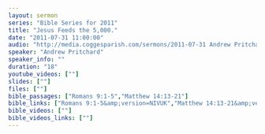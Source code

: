 ```yaml
---
layout: sermon
series: "Bible Series for 2011"
title: "Jesus Feeds the 5,000."
date: "2011-07-31 11:00:00"
audio: "http://media.coggesparish.com/sermons/2011-07-31 Andrew Pritchard.mp3"
speaker: "Andrew Pritchard"
speaker_info: ""
duration: "18"
youtube_videos: [""]
slides: [""]
files: [""]
bible_passages: ["Romans 9:1-5","Matthew 14:13-21"]
bible_links: ["Romans 9:1-5&amp;version=NIVUK","Matthew 14:13-21&amp;version=NIVUK"]
bible_videos: [""]
bible_videos_links: [""]
---
```

